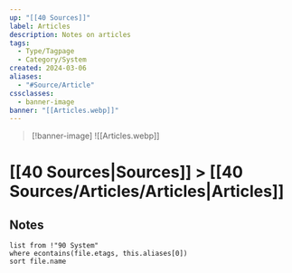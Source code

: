 ```yaml
---
up: "[[40 Sources]]"
label: Articles
description: Notes on articles
tags:
  - Type/Tagpage
  - Category/System
created: 2024-03-06
aliases:
  - "#Source/Article"
cssclasses:
  - banner-image
banner: "[[Articles.webp]]"
---
```

> [!banner-image] ![[Articles.webp]]
# [[40 Sources|Sources]] > [[40 Sources/Articles/Articles|Articles]]
## Notes
```dataview
list from !"90 System"
where econtains(file.etags, this.aliases[0])
sort file.name
```
